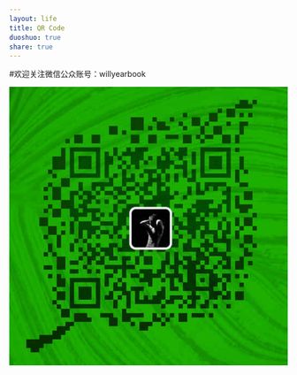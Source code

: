 ```yaml
---
layout: life
title: QR Code
duoshuo: true
share: true
---
```

#欢迎关注微信公众账号：willyearbook


![](/image/erweima.png)